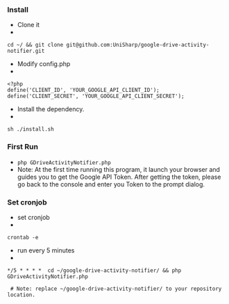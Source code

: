 ### Install
 * Clone it
 * 
```
cd ~/ && git clone git@github.com:UniSharp/google-drive-activity-notifier.git
```

 * Modify config.php
 * 
```
<?php
define('CLIENT_ID', 'YOUR_GOOGLE_API_CLIENT_ID');
define('CLIENT_SECRET', 'YOUR_GOOGLE_API_CLIENT_SECRET');
```

 * Install the dependency.
 * 
```
sh ./install.sh
```

### First Run
 * `php GDriveActivityNotifier.php`
 * Note: At the first time running this program, it launch your browser and guides you to get the Google API Token. After getting the token, please go back to the console and enter you Token to the prompt dialog. 

### Set cronjob
 * set cronjob
 * 
```
crontab -e
```

 * run every 5 minutes
 * 
```
*/5 * * * *  cd ~/google-drive-activity-notifier/ && php GDriveActivityNotifier.php

 # Note: replace ~/google-drive-activity-notifier/ to your repository location.
```
